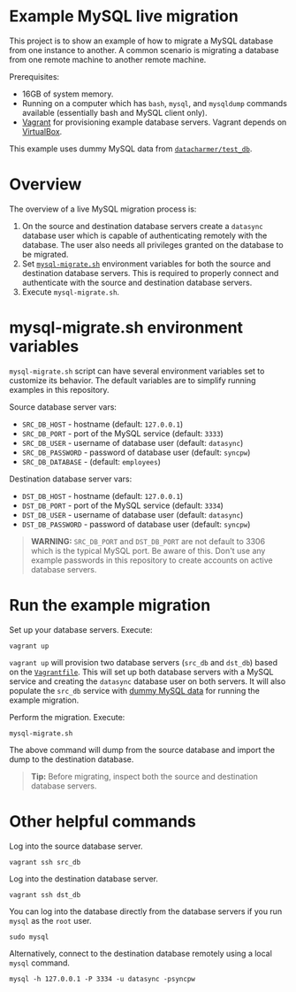 # Example MySQL live migration

This project is to show an example of how to migrate a MySQL database from one
instance to another.  A common scenario is migrating a database from one remote
machine to another remote machine.

Prerequisites:

* 16GB of system memory.
* Running on a computer which has `bash`, `mysql`, and `mysqldump` commands
  available (essentially bash and MySQL client only).
* [Vagrant][vagrant] for provisioning example database servers.  Vagrant depends
  on [VirtualBox][vbox].

This example uses dummy MySQL data from [`datacharmer/test_db`][test_db].

# Overview

The overview of a live MySQL migration process is:

1. On the source and destination database servers create a `datasync` database
   user which is capable of authenticating remotely with the database.  The user
   also needs all privileges granted on the database to be migrated.
2. Set [`mysql-migrate.sh`](mysql-migrate.sh) environment variables for both the
   source and destination database servers.  This is required to properly
   connect and authenticate with the source and destination database servers.
3. Execute `mysql-migrate.sh`.

# mysql-migrate.sh environment variables

`mysql-migrate.sh` script can have several environment variables set to
customize its behavior.  The default variables are to simplify running examples
in this repository.

Source database server vars:

* `SRC_DB_HOST` - hostname (default: `127.0.0.1`)
* `SRC_DB_PORT` - port of the MySQL service (default: `3333`)
* `SRC_DB_USER` - username of database user (default: `datasync`)
* `SRC_DB_PASSWORD` - password of database user (default: `syncpw`)
* `SRC_DB_DATABASE` - (default: `employees`)

Destination database server vars:

* `DST_DB_HOST` - hostname (default: `127.0.0.1`)
* `DST_DB_PORT` - port of the MySQL service (default: `3334`)
* `DST_DB_USER` - username of database user (default: `datasync`)
* `DST_DB_PASSWORD` - password of database user (default: `syncpw`)

> **WARNING:** `SRC_DB_PORT` and `DST_DB_PORT` are not default to 3306 which is
> the typical MySQL port.  Be aware of this.  Don't use any example passwords in
> this repository to create accounts on active database servers.

# Run the example migration

Set up your database servers.  Execute:

    vagrant up

`vagrant up` will provision two database servers (`src_db` and `dst_db`) based
on the [`Vagrantfile`](Vagrantfile).  This will set up both database servers
with a MySQL service and creating the `datasync` database user on both servers.
It will also populate the `src_db` service with [dummy MySQL data][test_db] for
running the example migration.

Perform the migration.  Execute:

    mysql-migrate.sh

The above command will dump from the source database and import the dump to the
destination database.

> **Tip:** Before migrating, inspect both the source and destination database
> servers.

# Other helpful commands

Log into the source database server.

    vagrant ssh src_db

Log into the destination database server.

    vagrant ssh dst_db

You can log into the database directly from the database servers if you run
`mysql` as the `root` user.

    sudo mysql

Alternatively, connect to the destination database remotely using a local
`mysql` command.

    mysql -h 127.0.0.1 -P 3334 -u datasync -psyncpw

[test_db]: https://github.com/datacharmer/test_db
[vagrant]: https://www.vagrantup.com/
[vbox]: https://www.virtualbox.org/
